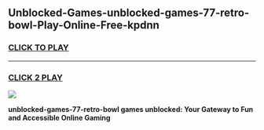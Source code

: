 
## Unblocked-Games-unblocked-games-77-retro-bowl-Play-Online-Free-kpdnn
<h3>
<a href="https://premium76.site?title=unblocked-games-77-retro-bowl&ref=26A">CLICK TO PLAY</a></h3>
<hr>

<h3>
<a href="https://premium76.site?title=unblocked-games-77-retro-bowl&ref=26A">CLICK 2 PLAY</a>
  
</h3>

<a href="https://premium76.site?title=unblocked-games-77-retro-bowl&ref=26A"><img src="https://clearcache.store/games.png"></a>


**unblocked-games-77-retro-bowl games unblocked: Your Gateway to Fun and Accessible Online Gaming**
